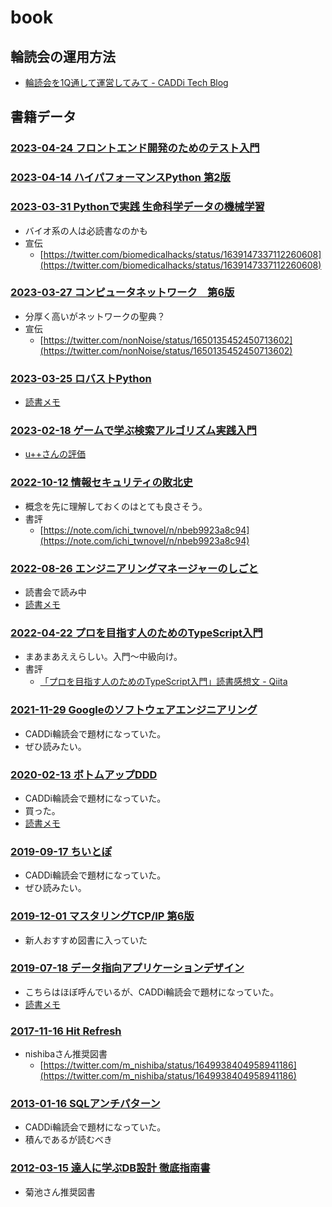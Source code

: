 # book

## 輪読会の運用方法

- [輪読会を1Q通して運営してみて - CADDi Tech Blog](https://caddi.tech/archives/4217)

## 書籍データ

### [2023-04-24 フロントエンド開発のためのテスト入門](https://www.amazon.co.jp/dp/B0BWR5GHMP/)

### [2023-04-14 ハイパフォーマンスPython 第2版](https://www.oreilly.co.jp/blog/2023/03/1990_high_performance_python_2e.html)

### [2023-03-31 Pythonで実践 生命科学データの機械学習](https://www.amazon.co.jp/dp/4758122636)

- バイオ系の人は必読書なのかも
- 宣伝
  - [https://twitter.com/biomedicalhacks/status/1639147337112260608](https://twitter.com/biomedicalhacks/status/1639147337112260608)

### [2023-03-27 コンピュータネットワーク　第6版](https://bookplus.nikkei.com/atcl/catalog/23/03/16/00728/)

- 分厚く高いがネットワークの聖典？
- 宣伝
  - [https://twitter.com/nonNoise/status/1650135452450713602](https://twitter.com/nonNoise/status/1650135452450713602)

### [2023-03-25 ロバストPython](https://www.oreilly.co.jp//books/9784814400171/)

- [読書メモ](./2023-03-25_robust-python.md)

### [2023-02-18 ゲームで学ぶ検索アルゴリズム実践入門](https://www.amazon.co.jp/dp/4297133601)

- [u++さんの評価](https://twitter.com/upura0/status/1632027942841913344)

### [2022-10-12 情報セキュリティの敗北史](https://www.amazon.co.jp/dp/4826902433)

- 概念を先に理解しておくのはとても良さそう。
- 書評
  - [https://note.com/ichi_twnovel/n/nbeb9923a8c94](https://note.com/ichi_twnovel/n/nbeb9923a8c94)

### [2022-08-26 エンジニアリングマネージャーのしごと](https://www.oreilly.co.jp/books/9784873119946/)

- 読書会で読み中
- [読書メモ](./2022-08-26_engineering-manager.md)

### [2022-04-22 プロを目指す人のためのTypeScript入門](https://gihyo.jp/book/2022/978-4-297-12747-3)

- まあまあええらしい。入門～中級向け。
- 書評
  - [「プロを目指す人のためのTypeScript入門」読書感想文 - Qiita](https://qiita.com/Yametaro/items/e3edba38d0fdc337e041)

### [2021-11-29 Googleのソフトウェアエンジニアリング](https://www.oreilly.co.jp/books/9784873119656/)

- CADDi輪読会で題材になっていた。
- ぜひ読みたい。

### [2020-02-13 ボトムアップDDD](https://www.amazon.co.jp/dp/B082WXZVPC/)

- CADDi輪読会で題材になっていた。
- 買った。
- [読書メモ](./2020-02-13_bottom-up-ddd.md)

### [2019-09-17 ちいとぽ](https://www.amazon.co.jp/dp/4820729632)

- CADDi輪読会で題材になっていた。
- ぜひ読みたい。

### [2019-12-01 マスタリングTCP/IP 第6版](https://www.amazon.co.jp/dp/4274224473)

- 新人おすすめ図書に入っていた

### [2019-07-18 データ指向アプリケーションデザイン](https://www.oreilly.co.jp/books/9784873118703/)

- こちらはほぼ呼んでいるが、CADDi輪読会で題材になっていた。
- [読書メモ](./2019-07-18_data-intensive-applications-design.md)

### [2017-11-16 Hit Refresh](https://www.amazon.co.jp/dp/B076Q6M456)

- nishibaさん推奨図書
  - [https://twitter.com/m_nishiba/status/1649938404958941186](https://twitter.com/m_nishiba/status/1649938404958941186)

### [2013-01-16 SQLアンチパターン](https://www.amazon.co.jp/dp/4873115892)

- CADDi輪読会で題材になっていた。
- 積んであるが読むべき

### [2012-03-15 達人に学ぶDB設計 徹底指南書](https://www.amazon.co.jp/dp/B00EE1XPAI)

- 菊池さん推奨図書
